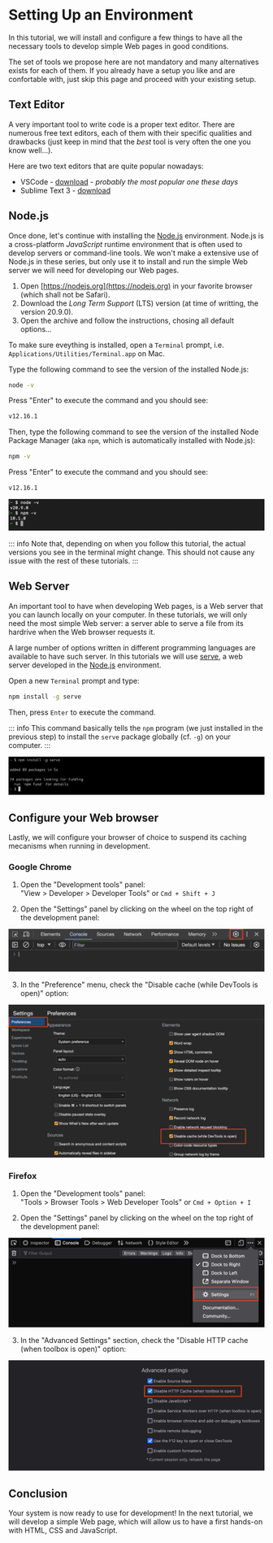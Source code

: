 # Setting Up an Environment

In this tutorial, we will install and configure a few things to have all the necessary tools to develop simple Web pages in good conditions.

The set of tools we propose here are not mandatory and many alternatives exists for each of them. If you already have a setup you like and are confortable with, just skip this page and proceed with your existing setup.

## Text Editor

A very important tool to write code is a proper text editor. There are numerous free text editors, each of them with their specific qualities and drawbacks (just keep in mind that the _best_ tool is very often the one you know well...).

Here are two text editors that are quite popular nowadays:

- VSCode - [download](https://code.visualstudio.com/) - _probably the most popular one these days_
- Sublime Text 3 - [download](https://sublimetext.com/3)

## Node.js

Once done, let's continue with installing the [Node.js](https://nodejs.org/) environment. Node.js is a cross-platform _JavaScript_ runtime environment that is often used to develop servers or command-line tools. We won't make a extensive use of Node.js in these series, but only use it to install and run the simple Web server we will need for developing our Web pages.

1. Open [https://nodejs.org](https://nodejs.org) in your favorite browser (which shall not be Safari).
2. Download the _Long Term Support_ (LTS) version (at time of writting, the version 20.9.0).
3. Open the archive and follow the instructions, chosing all default options...

To make sure eveything is installed, open a `Terminal` prompt, i.e. `Applications/Utilities/Terminal.app` on Mac.

Type the following command to see the version of the installed Node.js:

```sh
node -v
```

Press "Enter" to execute the command and you should see:

```sh
v12.16.1
```

Then, type the following command to see the version of the installed Node Package Manager (aka `npm`, which is automatically installed with Node.js):

```sh
npm -v
```

Press "Enter" to execute the command and you should see:

```sh
v12.16.1
```

![node-check](../assets/setting-up-environment/node-check.png)

::: info
Note that, depending on when you follow this tutorial, the actual versions you see in the terminal might change. This should not cause any issue with the rest of these tutorials.
:::

## Web Server

An important tool to have when developing Web pages, is a Web server that you can launch locally on your computer. In these tutorials, we will only need the most simple Web server: a server able to serve a file from its hardrive when the Web browser requests it.

A large number of options written in different programming languages are available to have such server. In this tutorials we will use [serve](https://www.npmjs.com/package/serve), a web server developed in the [Node.js](https://nodejs.org/) environment.

Open a new `Terminal` prompt and type:

```sh
npm install -g serve
```

Then, press `Enter` to execute the command.

::: info
This command basically tells the `npm` program (we just installed in the previous step) to install the `serve` package globally (cf. `-g`) on your computer.
:::

![install-serve](../assets/setting-up-environment/install-serve.png)

## Configure your Web browser

Lastly, we will configure your browser of choice to suspend its caching mecanisms when running in development.

### Google Chrome

1. Open the "Development tools" panel:  
"View > Developer > Developer Tools" or `Cmd + Shift + J`

2. Open the "Settings" panel by clicking on the wheel on the top right of the development panel:

![chrome-2](../assets/setting-up-environment/chrome-1.png)

3. In the "Preference" menu, check the "Disable cache (while DevTools is open)" option:

![chrome-2](../assets/setting-up-environment/chrome-2.png)

### Firefox

1. Open the "Development tools" panel:  
"Tools > Browser Tools > Web Developer Tools" or `Cmd + Option + I`

2. Open the "Settings" panel by clicking on the wheel on the top right of the development panel:

![firefox-1](../assets/setting-up-environment/firefox-1.png)

3. In the "Advanced Settings" section, check the "Disable HTTP cache (when toolbox is open)" option:

![firefox-2](../assets/setting-up-environment/firefox-2.png)


## Conclusion

Your system is now ready to use for development! In the next tutorial, we will develop a simple Web page, which will allow us to have a first hands-on with HTML, CSS and JavaScript.
